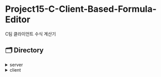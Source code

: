 # Project15-C-Client-Based-Formula-Editor
C팀 클라이언트 수식 계산기
## 🗂 Directory

<details>
<summary>server</summary>
  <div markdown="1">
    
```
🗃 Project Folder  
📁server  
├── app.js  
├── 📁bin  
│   └── www  
├── 📁config  
├── 📁models  
├── 📁controllers  
├── 📁services  
├── 📁routes
│   ├── 📁user
│   └── 📁favorite
└── 📁loaders
└── 📁utils
└── 📁__tests__  
```

  </div>
</details>

<details>
<summary>client</summary>
  <div markdown="1">
    
  ```
  📁client  
  ├── 📁public
  │   └── index.html
  └── 📁src
      ├── App
      ├── 📁components  
      │   ├── index.tsx   
      │   ├── style.ts
      │   └── (폴더명).ts
      ├── 📁contexts
      │   ├── index.ts   
      │   ├── 📁latex
      │   └── 📁user
      ├── 📁lib  
      │   ├── 📁hooks
      │   ├── 📁constans
      │   ├── 📁utils
      │   └── 📁apis
      └── 📁__tests__  
  ```
  
  </div>
</details>
